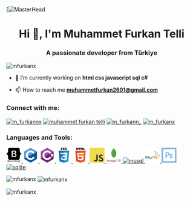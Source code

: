  [![MasterHead](https://assets.website-files.com/6413a9506452a92a563f7f2e/6470e795c22911c855dc23d6_Ransomware%20de%20doble%20y%20triple%20extorsi%C3%B3n.png)
<h1 align="center">Hi 👋, I'm Muhammet Furkan Telli</h1>
<h3 align="center">A passionate developer from Türkiye</h3>

<p align="left"> <img src="https://komarev.com/ghpvc/?username=mfurkanx&label=Profile%20views&color=0e75b6&style=flat" alt="mfurkanx" /> </p>

- 🔭 I’m currently working on **html css javascript sql c#**

- 📫 How to reach me **muhammetfurkan2601@gmail.com**

<h3 align="left">Connect with me:</h3>
<p align="left">
<a href="https://twitter.com/m_furkannx" target="blank"><img align="center" src="https://raw.githubusercontent.com/rahuldkjain/github-profile-readme-generator/master/src/images/icons/Social/twitter.svg" alt="m_furkannx" height="30" width="40" /></a>
<a href="https://linkedin.com/in/muhammet furkan telli" target="blank"><img align="center" src="https://raw.githubusercontent.com/rahuldkjain/github-profile-readme-generator/master/src/images/icons/Social/linked-in-alt.svg" alt="muhammet furkan telli" height="30" width="40" /></a>
<a href="https://instagram.com/m_furkann_" target="blank"><img align="center" src="https://raw.githubusercontent.com/rahuldkjain/github-profile-readme-generator/master/src/images/icons/Social/instagram.svg" alt="m_furkann_" height="30" width="40" /></a>
<a href="https://discord.gg/m_furkanx" target="blank"><img align="center" src="https://raw.githubusercontent.com/rahuldkjain/github-profile-readme-generator/master/src/images/icons/Social/discord.svg" alt="m_furkanx" height="30" width="40" /></a>
</p>

<h3 align="left">Languages and Tools:</h3>
<p align="left"> <a href="https://getbootstrap.com" target="_blank" rel="noreferrer"> <img src="https://raw.githubusercontent.com/devicons/devicon/master/icons/bootstrap/bootstrap-plain-wordmark.svg" alt="bootstrap" width="40" height="40"/> </a> <a href="https://www.cprogramming.com/" target="_blank" rel="noreferrer"> <img src="https://raw.githubusercontent.com/devicons/devicon/master/icons/c/c-original.svg" alt="c" width="40" height="40"/> </a> <a href="https://www.w3schools.com/cs/" target="_blank" rel="noreferrer"> <img src="https://raw.githubusercontent.com/devicons/devicon/master/icons/csharp/csharp-original.svg" alt="csharp" width="40" height="40"/> </a> <a href="https://www.w3schools.com/css/" target="_blank" rel="noreferrer"> <img src="https://raw.githubusercontent.com/devicons/devicon/master/icons/css3/css3-original-wordmark.svg" alt="css3" width="40" height="40"/> </a> <a href="https://www.w3.org/html/" target="_blank" rel="noreferrer"> <img src="https://raw.githubusercontent.com/devicons/devicon/master/icons/html5/html5-original-wordmark.svg" alt="html5" width="40" height="40"/> </a> <a href="https://developer.mozilla.org/en-US/docs/Web/JavaScript" target="_blank" rel="noreferrer"> <img src="https://raw.githubusercontent.com/devicons/devicon/master/icons/javascript/javascript-original.svg" alt="javascript" width="40" height="40"/> </a> <a href="https://www.mongodb.com/" target="_blank" rel="noreferrer"> <img src="https://raw.githubusercontent.com/devicons/devicon/master/icons/mongodb/mongodb-original-wordmark.svg" alt="mongodb" width="40" height="40"/> </a> <a href="https://www.microsoft.com/en-us/sql-server" target="_blank" rel="noreferrer"> <img src="https://www.svgrepo.com/show/303229/microsoft-sql-server-logo.svg" alt="mssql" width="40" height="40"/> </a> <a href="https://www.mysql.com/" target="_blank" rel="noreferrer"> <img src="https://raw.githubusercontent.com/devicons/devicon/master/icons/mysql/mysql-original-wordmark.svg" alt="mysql" width="40" height="40"/> </a> <a href="https://www.photoshop.com/en" target="_blank" rel="noreferrer"> <img src="https://raw.githubusercontent.com/devicons/devicon/master/icons/photoshop/photoshop-line.svg" alt="photoshop" width="40" height="40"/> </a> <a href="https://www.sqlite.org/" target="_blank" rel="noreferrer"> <img src="https://www.vectorlogo.zone/logos/sqlite/sqlite-icon.svg" alt="sqlite" width="40" height="40"/> </a> </p>

<p><img align="left" src="https://github-readme-stats.vercel.app/api/top-langs?username=mfurkanx&show_icons=true&locale=en&layout=compact" alt="mfurkanx" /></p>

<p>&nbsp;<img align="center" src="https://github-readme-stats.vercel.app/api?username=mfurkanx&show_icons=true&locale=en" alt="mfurkanx" /></p>

<p><img align="center" src="https://github-readme-streak-stats.herokuapp.com/?user=mfurkanx&" alt="mfurkanx" /></p>
